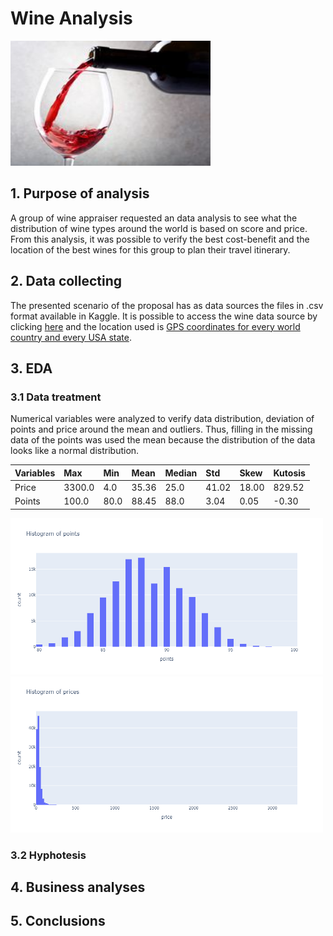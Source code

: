 
# Wine Analysis

<p align="left">
  <img width="320" height="200" src="/img/wine.png">
</p>

## 1. Purpose of analysis
A group of wine appraiser requested an data analysis to see what the distribution of wine types around the world is based on score and price.
From this analysis, it was possible to verify the best cost-benefit and the location of the best wines for this group to plan their travel itinerary.

 

## 2. Data collecting

The presented scenario of the proposal has as data sources the files in .csv format available in Kaggle. It is possible to access the wine data source by clicking [here](https://www.kaggle.com/datasets/zynicide/wine-reviews) and the location used is [GPS coordinates for every world country and every USA state](https://www.kaggle.com/datasets/paultimothymooney/latitude-and-longitude-for-every-country-and-state).

## 3. EDA
### 3.1 Data treatment

Numerical variables were analyzed to verify data distribution, deviation of points and price around the mean and outliers. Thus, filling in the missing data of the points was used the mean because the distribution of the data looks like a normal distribution.

| Variables | Max    | Min  |	Mean  | Median | Std	 | Skew  | Kutosis |
| :---      | :---   | :--- | :---  | :---   | :---  | :---  | :---    |
| Price     |	3300.0 | 4.0	| 35.36 | 25.0   | 41.02 | 18.00 | 829.52  |
| Points    | 100.0  | 80.0	| 88.45 |	88.0   | 3.04	 | 0.05	 | -0.30   |

<p align="left">
  <img width="500" height="250" src="/img/hist_points.png">  <img width="500" height="250" src="/img/hist_price.png">
</p>

### 3.2 Hyphotesis




## 4. Business analyses




## 5. Conclusions
